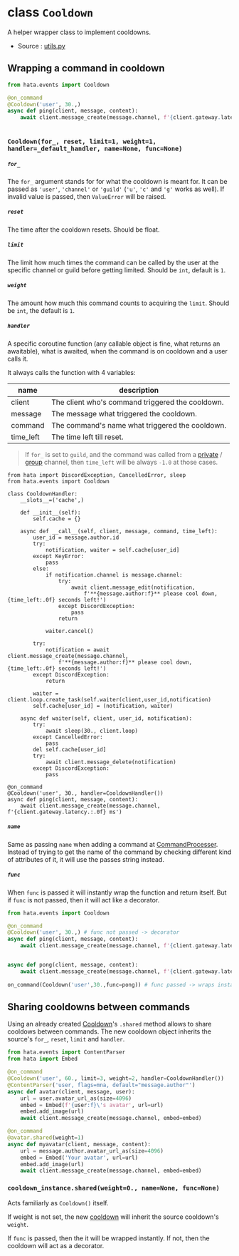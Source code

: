 # class `Cooldown`

A helper wrapper class to implement cooldowns.

- Source : [utils.py](https://github.com/HuyaneMatsu/hata/blob/master/hata/ext/commands/utils.py)

## Wrapping a command in cooldown

```py
from hata.events import Cooldown

@on_command
@Cooldown('user', 30.,)
async def ping(client, message, content):
    await client.message_create(message.channel, f'{client.gateway.latency.:.0f} ms')
    
```

### `Cooldown(for_, reset, limit=1, weight=1, handler=_default_handler, name=None, func=None)`

##### `for_`

The `for_` argument stands for for what the cooldown is meant for. It can be
passed as `'user'`, `'channel'` or `'guild'` (`'u'`, `'c'` and `'g'` works as
well). If invalid value is passed, then `ValueError` will be raised. 

##### `reset`

The time after the cooldown resets. Should be float.

##### `limit`

The limit how much times the command can be called by the user at the specific
channel or guild before getting limited. Should be `int`, default is `1`.

##### `weight`

The amount how much this command counts to acquiring the `limit`.
Should be `int`, the default is `1`.

##### `handler`

A specific coroutine function (any callable object is fine, what returns
an awaitable), what is awaited, when the command is on cooldown and a
user calls it.

It always calls the function with 4 variables:

| name      | description                                       |
|-----------|---------------------------------------------------|
| client    | The client who's command triggered the cooldown.  |
| message   | The message what triggered the cooldown.          |
| command   | The command's name what triggered the cooldown.   |
| time_left | The time left till reset.                         |

> If `for_` is set to `guild`, and the command was called from a
[private](../../discord/ChannelPrivate.md) / [group](../../discord/ChannelGroup.md) channel, then
`time_left` will be always `-1.0` at those cases.


```pys
from hata import DiscordException, CancelledError, sleep
from hata.events import Cooldown

class CooldownHandler:
    __slots__=('cache',)
    
    def __init__(self):
        self.cache = {}
    
    async def __call__(self, client, message, command, time_left):
        user_id = message.author.id
        try:
            notification, waiter = self.cache[user_id]
        except KeyError:
            pass
        else:
            if notification.channel is message.channel:
                try:
                    await client.message_edit(notification,
                        f'**{message.author:f}** please cool down, {time_left:.0f} seconds left!')
                except DiscordException:
                    pass
                return

            waiter.cancel()

        try:
            notification = await client.message_create(message.channel,
                f'**{message.author:f}** please cool down, {time_left:.0f} seconds left!')
        except DiscordException:
            return

        waiter = client.loop.create_task(self.waiter(client,user_id,notification)
        self.cache[user_id] = (notification, waiter)

    async def waiter(self, client, user_id, notification):
        try:
            await sleep(30., client.loop)
        except CancelledError:
            pass
        del self.cache[user_id]
        try:
            await client.message_delete(notification)
        except DiscordException:
            pass

@on_command
@Cooldown('user', 30., handler=CooldownHandler())
async def ping(client, message, content):
    await client.message_create(message.channel, f'{client.gateway.latency.:.0f} ms')
```

##### `name`

Same as passing `name` when adding a command at
[CommandProcesser](CommandProcesser.md). Instead of trying to get the name of
the command by checking different kind of attributes of it, it will use the
passes string instead.

##### `func`

When `func` is passed it will instantly wrap the function and return itself.
But if `func` is not passed, then it will act like a decorator.

```py
from hata.events import Cooldown

@on_command
@Cooldown('user', 30.,) # func not passed -> decorator
async def ping(client, message, content):
    await client.message_create(message.channel, f'{client.gateway.latency.:.0f} ms')


async def pong(client, message, content):
    await client.message_create(message.channel, f'{client.gateway.latency.:.0f} ms')
    
on_command(Cooldown('user',30.,func=pong)) # func passed -> wraps instantly

```

## Sharing cooldowns between commands

Using an already created [Cooldown](Cooldown.md)'s `.shared` method allows
to share cooldows between commands. The new cooldown object inherits the
source's `for_`, `reset`, `limit` and `handler`.

```py
from hata.events import ContentParser
from hata import Embed

@on_command
@Cooldown('user', 60., limit=3, weight=2, handler=CooldownHandler())
@ContentParser('user, flags=mna, default="message.author"')
async def avatar(client, message, user):
    url = user.avatar_url_as(size=4096)
    embed = Embed(f'{user:f}\'s avatar', url=url)
    embed.add_image(url)
    await client.message_create(message.channel, embed=embed)

@on_command
@avatar.shared(weight=1)
async def myavatar(client, message, content):
    url = message.author.avatar_url_as(size=4096)
    embed = Embed('Your avatar', url=url)
    embed.add_image(url)
    await client.message_create(message.channel, embed=embed)
```

### `cooldown_instance.shared(weight=0., name=None, func=None)`

Acts familiarly as `Cooldown()` itself. 

If weight is not set, the new [cooldown](Cooldown.md) will inherit the source
cooldown's `weight`.

If `func` is passed, then the it will be wrapped instantly. If not, then the
cooldown will act as a decorator.

